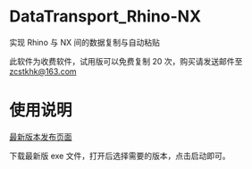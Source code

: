 # DataTransport_Rhino-NX
实现 Rhino 与 NX 间的数据复制与自动粘贴

此软件为收费软件，试用版可以免费复制 20 次，购买请发送邮件至 zcstkhk@163.com

# 使用说明
[最新版本发布页面]([https://github.com/zcstkhk/DataTransport_Rhino-NX/releases](https://blog.csdn.net/zcstkhk/article/details/122117466?spm=1001.2014.3001.5501))

下载最新版 exe 文件，打开后选择需要的版本，点击启动即可。
